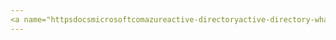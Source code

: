 ```yaml
---
<a name="httpsdocsmicrosoftcomazureactive-directoryactive-directory-whatis"></a>https://docs.Microsoft.com/Azure/Active-Directory/Active-Directory-whatis
---
```

